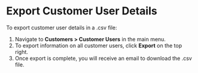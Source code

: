 # Export Customer User Details

To export customer user details in a .csv file:

1. Navigate to **Customers > Customer Users** in the main menu.
2. To export information on all customer users, click **Export** on the top right.
3. Once export is complete, you will receive an email to download the .csv file.
